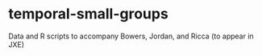 # temporal-small-groups
Data and R scripts to accompany Bowers, Jordan, and Ricca (to appear in JXE)
